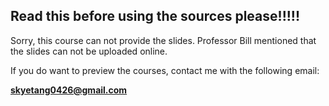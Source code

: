 ## Read this before using the sources please!!!!!

Sorry, this course can not provide the slides.
Professor Bill mentioned that the slides can not be uploaded online.

If you do want to preview the courses, contact me with the following email:

<b>skyetang0426@gmail.com</b>
